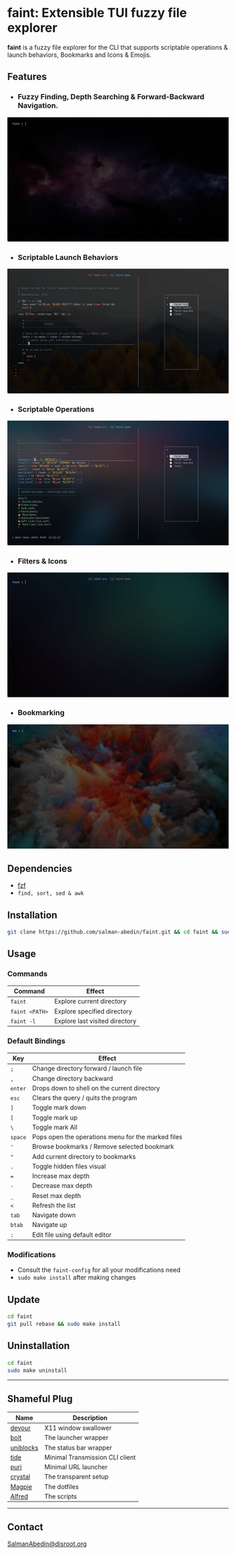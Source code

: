 # faint: Extensible TUI fuzzy file explorer

**faint** is a fuzzy file explorer for the CLI that supports scriptable operations & launch behaviors, Bookmarks and Icons & Emojis.

## Features

-  ### Fuzzy Finding, Depth Searching & Forward-Backward Navigation.

![](demo/navigation.gif)

-  ### Scriptable Launch Behaviors

![](demo/launching.gif)

-  ### Scriptable Operations

![](demo/operations.gif)

-  ### Filters & Icons

![](demo/filtering.gif)

-  ### Bookmarking

![](demo/bookmarks.gif)

## Dependencies

-  [fzf](https://github.com/junegunn/fzf)
-  `find, sort, sed & awk`

## Installation

```sh
git clone https://github.com/salman-abedin/faint.git && cd faint && sudo make install
```

## Usage

### Commands

| Command        | Effect                         |
| -------------- | ------------------------------ |
| `faint`        | Explore current directory      |
| `faint <PATH>` | Explore specified directory    |
| `faint -l`     | Explore last visited directory |

### Default Bindings

| Key     | Effect                                             |
| ------- | -------------------------------------------------- |
| `;`     | Change directory forward / launch file             |
| `,`     | Change directory backward                          |
| `enter` | Drops down to shell on the current directory       |
| `esc`   | Clears the query / quits the program               |
| `]`     | Toggle mark down                                   |
| `[`     | Toggle mark up                                     |
| `\`     | Toggle mark All                                    |
| `space` | Pops open the operations menu for the marked files |
| `'`     | Browse bookmarks / Remove selected bookmark        |
| `"`     | Add current directory to bookmarks                 |
| `.`     | Toggle hidden files visual                         |
| `=`     | Increase max depth                                 |
| `-`     | Decrease max depth                                 |
| `_`     | Reset max depth                                    |
| `<`     | Refresh the list                                   |
| `tab`   | Navigate down                                      |
| `btab`  | Navigate up                                        |
| `:`     | Edit file using default editor                     |

### Modifications

-  Consult the `faint-config` for all your modifications need
-  `sudo make install` after making changes

## Update

```sh
cd faint
git pull rebase && sudo make install
```

## Uninstallation

```sh
cd faint
sudo make uninstall
```

---

## Shameful Plug

| Name                                                    | Description                     |
| ------------------------------------------------------- | ------------------------------- |
| [devour](https://github.com/salman-abedin/devour)       | X11 window swallower            |
| [bolt](https://github.com/salman-abedin/bolt)           | The launcher wrapper            |
| [uniblocks](https://github.com/salman-abedin/uniblocks) | The status bar wrapper          |
| [tide](https://github.com/salman-abedin/tide)           | Minimal Transmission CLI client |
| [puri](https://github.com/salman-abedin/puri)           | Minimal URL launcher            |
| [crystal](https://github.com/salman-abedin/crystal)     | The transparent setup           |
| [Magpie](https://github.com/salman-abedin/magpie)       | The dotfiles                    |
| [Alfred](https://github.com/salman-abedin/alfred)       | The scripts                     |

---

## Contact

SalmanAbedin@disroot.org
